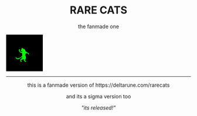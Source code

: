<h1 align="center">RARE CATS</h1>
<p align="center">the fanmade one</p>
<img src="assets/images/cat-001.gif" style="image-rendering: crisp-edges;" align="center"></img>

---

<p align="center">this is a fanmade version of https://deltarune.com/rarecats</p>
<p align="center">and its a sigma version too</p>
<p align="center"><em>"its released!"</em></p>